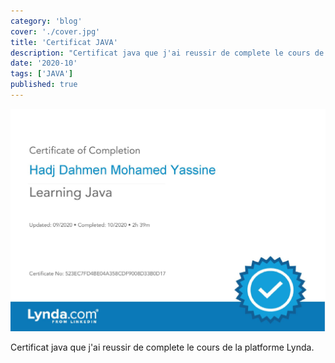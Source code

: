 ```yaml
---
category: 'blog'
cover: './cover.jpg'
title: 'Certificat JAVA'
description: "Certificat java que j'ai reussir de complete le cours de la platforme Lynda."
date: '2020-10'
tags: ['JAVA']
published: true
---
```


![Certificat JAVA](./cover.jpg)

Certificat java que j'ai reussir de complete le cours de la platforme Lynda.